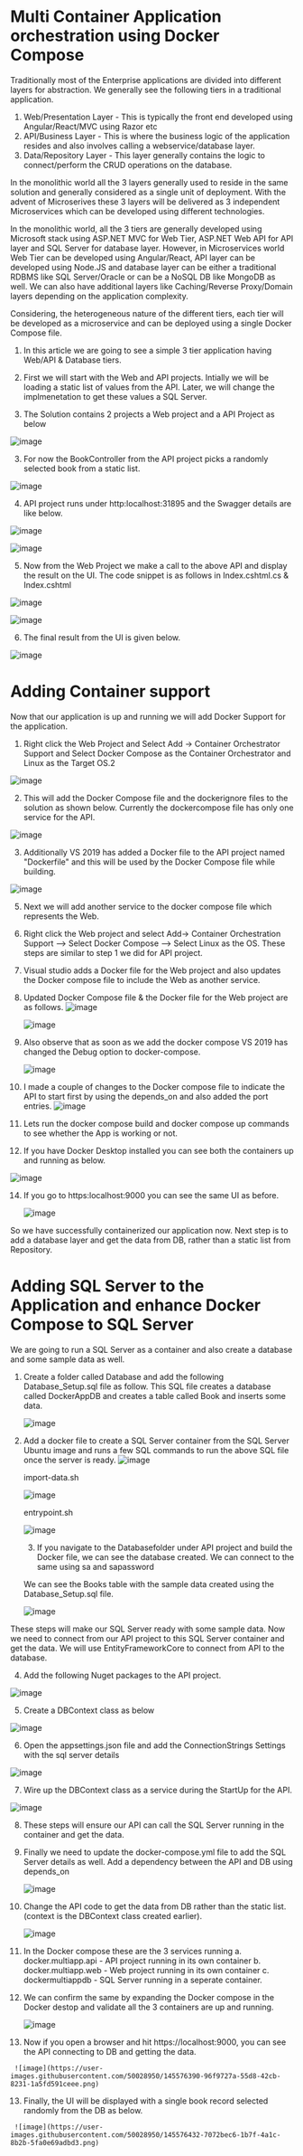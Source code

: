 # Multi Container Application orchestration using Docker Compose
Traditionally most of the Enterprise applications are divided into different layers for abstraction. We generally see the following tiers in a traditional application.
1. Web/Presentation Layer - This is typically the front end developed using Angular/React/MVC using Razor etc
2. API/Business Layer -     This is where the business logic of the application resides and also involves calling a webservice/database layer.
3. Data/Repository Layer -  This layer generally contains the logic to connect/perform the CRUD operations on the database. 

In the monolithic world all the 3 layers generally used to reside in the same solution and generally considered as a single unit of deployment. With the advent of Microserives 
these 3 layers will be delivered as 3 independent Microservices which can be developed using different technologies. 

In the monolithic world, all the 3 tiers are generally developed using Microsoft stack using ASP.NET MVC for Web Tier, ASP.NET Web API for API layer and SQL Server for database layer. However, in Microservices world Web Tier can be developed using Angular/React, API layer can be developed using Node.JS and database layer can be either a traditional RDBMS like SQL Server/Oracle or can be a NoSQL DB like MongoDB as well. We can also have additional layers like Caching/Reverse Proxy/Domain layers depending on the application complexity.  

Considering, the heterogeneous nature of the different tiers, each tier will be developed as a microservice and can be deployed using a single Docker Compose file.

1. In this article we are going to see a simple 3 tier application having Web/API & Database tiers. 


1. First we will start with the Web and API projects. Intially we will be loading a static list of values from the API. Later, we will change the implmenetation to get these values a SQL Server.  

2. The Solution contains 2 projects a Web project and a API Project as below

![image](https://user-images.githubusercontent.com/50028950/145346506-08c7ca1c-e880-4619-81a4-fb0fa518a18c.png)

3. For now the BookController from the API project picks a randomly selected book from a static list.

![image](https://user-images.githubusercontent.com/50028950/145346806-ca81e992-0555-42e3-9504-b045a698c90d.png)

4. API project runs under http:localhost:31895 and the Swagger details are like below.

![image](https://user-images.githubusercontent.com/50028950/145346887-250970cb-946c-4714-9827-ef7c5516372d.png)

![image](https://user-images.githubusercontent.com/50028950/145347071-fcaffeaf-3460-43ec-bd43-632a2044e0ea.png)


5. Now from the Web Project we make a call to the above API and display the result on the UI. The code snippet is as follows in Index.cshtml.cs & Index.cshtml

![image](https://user-images.githubusercontent.com/50028950/145347348-9f1edeac-a954-4c8e-9e14-d5224b964243.png)

![image](https://user-images.githubusercontent.com/50028950/145347468-171b1031-5496-4239-b4ea-ed50c365a57f.png)

6. The final result from the UI is given below. 

![image](https://user-images.githubusercontent.com/50028950/145347813-fa163ee3-dec9-49c8-b951-00af8d70069f.png)

# Adding Container support 
Now that our application is up and running we will add Docker Support for the application.
1. Right click the Web Project and Select Add -> Container Orchestrator Support and Select Docker Compose as the Container Orchestrator and Linux as the Target OS.2

![image](https://user-images.githubusercontent.com/50028950/145350338-f7ddadfc-efaa-4cf1-9eb4-52582817ce8d.png)

2. This will add the Docker Compose file and the dockerignore files to the solution as shown below. Currently the dockercompose file has only one service for the API. 

![image](https://user-images.githubusercontent.com/50028950/145350809-5cd6930d-d2f6-4a56-8614-111520161bf7.png)

3. Additionally VS 2019 has added a Docker file to the API project named "Dockerfile" and this will be used by the Docker Compose file while building.

![image](https://user-images.githubusercontent.com/50028950/145351505-45f83fe9-97a6-4d1d-b24f-4cfeb1d857b1.png)

5. Next we will add another service to the docker compose file which represents the Web. 
6. Right click the Web project and select Add-> Container Orchestration Support --> Select Docker Compose --> Select Linux as the OS. These steps are similar to step 1 we did for API project.
7. Visual studio adds a Docker file for the Web project and also updates the Docker compose file to include the Web as another service. 
8. Updated Docker Compose file & the Docker file for the Web project are as follows. 
  ![image](https://user-images.githubusercontent.com/50028950/145352149-3fd17d78-09f1-4cd6-b4cf-915122c67fab.png)


   ![image](https://user-images.githubusercontent.com/50028950/145351974-a71b072f-6d1c-4360-8a7a-98462a50259e.png)
   
 9. Also observe that as soon as we add the docker compose VS 2019 has changed the Debug option to docker-compose.
 
    ![image](https://user-images.githubusercontent.com/50028950/145351133-1a502780-27bf-40d3-92f7-534df9ba6d6c.png)
 
 10. I made a couple of changes to the Docker compose file to indicate the API to start first by using the depends_on and also added the port entries.
  ![image](https://user-images.githubusercontent.com/50028950/145380500-9082d3a1-ef72-4a4d-9d1d-ebde4ccf0c62.png) 

 12. Lets run the docker compose build and docker compose up commands to see whether the App is working or not.
  
 13. If you have Docker Desktop installed you can see both the containers up and running as below.
 
   ![image](https://user-images.githubusercontent.com/50028950/145381959-39b4614f-56e9-47b1-95e3-4be1d8af70ae.png)


  
 14. If you go to https:localhost:9000 you can see the same UI as before.
 
     ![image](https://user-images.githubusercontent.com/50028950/145380733-6ea64d06-03b0-498c-baa8-b9468bf2df3c.png)
    
 So we have successfully containerized our application now. Next step is to add a database layer and get the data from DB, rather than a static list from Repository.
 
 # Adding SQL Server to the Application and enhance Docker Compose to SQL Server  

 We are going to run a SQL Server as a container and also create a database and some sample data as well. 
 
 1. Create a folder called Database and add the following Database_Setup.sql file as follow. This SQL file creates a database called DockerAppDB and creates a table called 
    Book and inserts some data. 
    
    ![image](https://user-images.githubusercontent.com/50028950/145572375-edcea126-3b27-4459-9fc2-64f47f5d56c8.png)

2. Add a docker file to create a SQL Server container from the SQL Server Ubuntu image and runs a few SQL commands to run the above SQL file once the server is ready.
   ![image](https://user-images.githubusercontent.com/50028950/145572602-b1f07d19-529d-40d0-bc22-8937d6346b1b.png)
   
   import-data.sh
   
   ![image](https://user-images.githubusercontent.com/50028950/145572676-d5a3d93d-e4ad-4c6e-a15e-a4390c8adf5c.png)
   
   entrypoint.sh
   
   ![image](https://user-images.githubusercontent.com/50028950/145572744-9764226e-e5fb-4e4f-8c99-5847c1968da9.png)
   
   3. If you navigate to the Databasefolder under API project and build the Docker file, we can see the database created. We can connect to the same using sa and sapassword
   
   We can see the Books table with the sample data created using the Database_Setup.sql file.
   
   ![image](https://user-images.githubusercontent.com/50028950/145573299-f2ffa2da-a037-41c7-9ec4-7f7bc110ca90.png)


 These steps will make our SQL Server ready with some sample data. Now we need to connect from our API project to this SQL Server container and get the data.
 We will use EntityFrameworkCore to connect from API to the database.
 
 4. Add the following Nuget packages to the API project. 
 
 ![image](https://user-images.githubusercontent.com/50028950/145573544-25c1e728-6fe7-4583-83b5-a134aab2c755.png)
 
 5. Create a DBContext class as below  

  ![image](https://user-images.githubusercontent.com/50028950/145573625-854c4a2d-3dcc-4d72-aeb1-cfbaeeff7eda.png)
  
  6. Open the appsettings.json file and add the ConnectionStrings Settings with the sql server details
  
  ![image](https://user-images.githubusercontent.com/50028950/145573956-b84c6237-922c-49a9-908c-be7e311bd14f.png)
  
  7. Wire up the DBContext class as a service during the StartUp for the API.
  
  ![image](https://user-images.githubusercontent.com/50028950/145574146-5348536c-73af-4127-b2f1-6727b16c5903.png)

 8. These steps will ensure our API can call the SQL Server running in the container and get the data.
 
 9. Finally we need to update the docker-compose.yml file to add the SQL Server details as well. Add a dependency between the API and DB using depends_on 
 
    ![image](https://user-images.githubusercontent.com/50028950/145574431-73aee737-e6ea-42e9-b7af-5ee43bdeba45.png)
    
  10. Change the API code to get the data from DB rather than the static list. (context is the DBContext class created earlier). 
  
       ![image](https://user-images.githubusercontent.com/50028950/145574827-cb1d52fa-1c6b-40bf-af0b-0a20b35ed632.png)
 
    
 11. In the Docker compose these are the 3 services running
      a. docker.multiapp.api - API project running in its own container
      b. docker.multiapp.web - Web project running in its own container
      c. dockermultiappdb    - SQL Server running in a seperate container.
      
  11. We can confirm the same by expanding the Docker compose in the Docker destop and validate all the 3 containers are up and running. 

      ![image](https://user-images.githubusercontent.com/50028950/145574961-e9ae6fd2-266e-4639-aed4-b36cb47834ef.png)

  12. Now if you open a browser and hit https://localhost:9000, you can see the API connecting to DB and getting the data.
  
     ![image](https://user-images.githubusercontent.com/50028950/145576390-96f9727a-55d8-42cb-8231-1a5fd591ceee.png)

     
   13. Finally, the UI will be displayed with a single book record selected randomly from the DB as below.
    
     ![image](https://user-images.githubusercontent.com/50028950/145576432-7072bec6-1b7f-4a1c-8b2b-5fa0e69adbd3.png)



  


 
 







 

